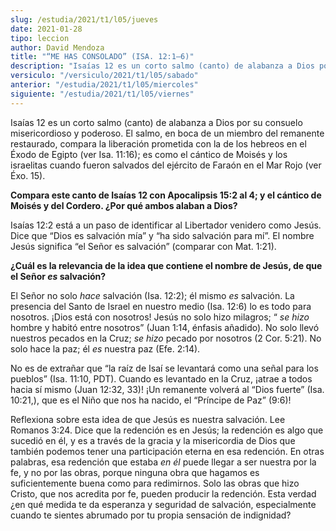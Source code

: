 ```yaml
---
slug: /estudia/2021/t1/l05/jueves
date: 2021-01-28
tipo: leccion
author: David Mendoza
title: "“ME HAS CONSOLADO” (ISA. 12:1–6)"
description: "Isaías 12 es un corto salmo (canto) de alabanza a Dios por su consuelo misericordioso y poderoso. El salmo, en boca de un miembro del remanente restaurado, compara la liberación prometida con la de los hebreos en el Éxodo de Egipto"
versiculo: "/versiculo/2021/t1/l05/sabado"
anterior: "/estudia/2021/t1/l05/miercoles"
siguiente: "/estudia/2021/t1/l05/viernes"
---
```


Isaías 12 es un corto salmo (canto) de alabanza a Dios por su
consuelo misericordioso y poderoso. El salmo, en boca de un miembro
del remanente restaurado, compara la liberación prometida con la
de los hebreos en el Éxodo de Egipto (ver Isa. 11:16); es como el
cántico de Moisés y los israelitas cuando fueron salvados
del ejército de Faraón en el Mar Rojo (ver Éxo. 15).


**Compara este canto de Isaías 12 con Apocalipsis 15:2 al 4; y
el cántico de Moisés y del Cordero. ¿Por qué
ambos alaban a Dios?**

Isaías 12:2 está a un paso de identificar al Libertador
venidero como Jesús. Dice que “Dios es salvación
mía” y “ha sido salvación para mí”.
El nombre Jesús significa “el Señor es
salvación” (comparar con Mat. 1:21).


**¿Cuál es la relevancia de la idea que contiene el nombre
de Jesús, de que el Señor _es_ salvación?**

El Señor no solo _hace_ salvación (Isa. 12:2); él
mismo _es_ salvación. La presencia del Santo de Israel en
nuestro medio (Isa. 12:6) lo es todo para nosotros. ¡Dios
está con nosotros! Jesús no solo hizo milagros; “ _se hizo_
hombre y habitó entre nosotros” (Juan 1:14, énfasis
añadido). No solo llevó nuestros pecados en la Cruz;
_se hizo_ pecado por nosotros (2 Cor. 5:21). No solo hace la paz;
él _es_ nuestra paz (Efe. 2:14).


No es de extrañar que “la raíz de Isaí se
levantará como una señal para los pueblos” (Isa.
11:10, PDT). Cuando es levantado en la Cruz, ¡atrae a todos hacia
sí mismo (Juan 12:32, 33)! ¡Un remanente volverá al
“Dios fuerte” (Isa. 10:21,), que es el Niño que nos
ha nacido, el “Príncipe de Paz” (9:6)!


Reflexiona sobre esta idea de que Jesús es nuestra
salvación. Lee Romanos 3:24. Dice que la redención es en
Jesús; la redención es algo que sucedió en él, y
es a través de la gracia y la misericordia de Dios que
también podemos tener una participación eterna en esa
redención. En otras palabras, esa redención que estaba
_en él_ puede llegar a ser nuestra por la fe, y no por las
obras, porque ninguna obra que hagamos es suficientemente buena como
para redimirnos. Solo las obras que hizo Cristo, que nos acredita por
fe, pueden producir la redención. Esta verdad ¿en qué
medida te da esperanza y seguridad de salvación, especialmente
cuando te sientes abrumado por tu propia sensación de indignidad?

